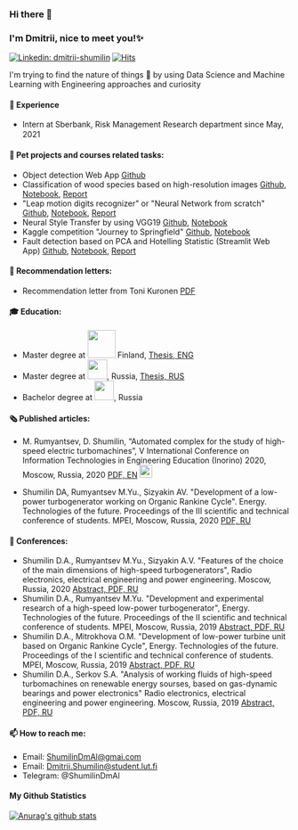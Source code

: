 ### Hi there 👋
### I'm Dmitrii, nice to meet you!✨
[![Linkedin: dmitrii-shumilin](https://img.shields.io/badge/-Dmitrii%20Shumilin-blue?style=flat-square&logo=Linkedin&logoColor=white&link=https://www.linkedin.com/in/dmitrii-shumilin/)](https://www.linkedin.com/in/dmitrii-shumilin/)
[![Hits](https://hits.seeyoufarm.com/api/count/incr/badge.svg?url=https%3A%2F%2Fgithub.com%2FShumilinDmA&count_bg=%23585858&title_bg=%2331E703&icon=&icon_color=%23E7E7E7&title=Page+views&edge_flat=false)](https://hits.seeyoufarm.com)

I'm trying to find the nature of things 🌱 by using Data Science and Machine Learning with Engineering approaches and curiosity

#### :office: Experience
* Intern at Sberbank, Risk Management Research department since May, 2021 <img src="https://user-images.githubusercontent.com/64522272/120102417-8e5f7900-c153-11eb-8a1b-f82f7b1bf04a.png" width="15">

#### :octopus: Pet projects and courses related tasks:
* Object detection Web App [Github](https://github.com/ShumilinDmA/Object_detection_pet)
* Classification of wood species based on high-resolution images [Github](https://github.com/ShumilinDmA/Classification_of_wood_species_based_on_images), [Notebook](https://nbviewer.jupyter.org/github/ShumilinDmA/Classification_of_wood_species_based_on_images/blob/main/notebooks/Forest_Species.ipynb), [Report](https://github.com/ShumilinDmA/Classification_of_wood_species_based_on_images/blob/main/reports/Report.pdf)
* "Leap motion digits recognizer" or "Neural Network from scratch" [Github](https://github.com/ShumilinDmA/LeapMotion_digits_recognizer), [Notebook](https://nbviewer.jupyter.org/github/ShumilinDmA/LeapMotion_digits_recognizer/blob/main/Pipeline.ipynb), [Report](https://github.com/ShumilinDmA/LeapMotion_digits_recognizer/blob/main/reports/Report.pdf)
* Neural Style Transfer by using VGG19 [Github](https://github.com/ShumilinDmA/Projects_and_competitions/tree/main/Neural_Style_Transfer_based_on_VGG19), [Notebook](https://nbviewer.jupyter.org/github/ShumilinDmA/Projects_and_competitions/blob/main/Neural_Style_Transfer_based_on_VGG19/Neural_Style_Transfer_based_on_VGG19.ipynb)
* Kaggle competition "Journey to Springfield" [Github](https://github.com/ShumilinDmA/Projects_and_competitions), [Notebook](https://nbviewer.jupyter.org/github/ShumilinDmA/Projects_and_competitions/blob/main/Resnet50_Simpsons.ipynb)
* Fault detection based on PCA and Hotelling Statistic (Streamlit Web App) [Github](https://github.com/ShumilinDmA/Articles_implementation/tree/main/Fault%20detection%20in%20industrial), [Notebook](https://nbviewer.jupyter.org/github/ShumilinDmA/Articles_implementation/blob/main/Fault%20detection%20in%20industrial/Fault_detection.ipynb), [Report](https://github.com/ShumilinDmA/Articles_implementation/blob/main/Fault%20detection%20in%20industrial/Report.pdf)

#### :briefcase: Recommendation letters:
* Recommendation letter from Toni Kuronen [PDF](https://github.com/ShumilinDmA/ShumilinDmA/blob/main/Recommendation_letter_from_Toni_Kuronen.pdf)

#### :mortar_board: Education:
* Master degree at <img src="https://user-images.githubusercontent.com/64522272/111808150-c725db00-88e4-11eb-99b5-ee3a0b7c7dff.png" width="50"> Finland, [Thesis, ENG](https://github.com/ShumilinDmA/ShumilinDmA/blob/main/MASTER_THESIS_eng.pdf)  
* Master degree at <img src="https://upload.wikimedia.org/wikipedia/ru/thumb/1/1f/Logo_MPEI.jpg/1200px-Logo_MPEI.jpg" width="35">, Russia, [Thesis, RUS](https://github.com/ShumilinDmA/ShumilinDmA/blob/main/MASTER_THESIS_rus.pdf)
* Bachelor degree at <img src="https://upload.wikimedia.org/wikipedia/ru/thumb/1/1f/Logo_MPEI.jpg/1200px-Logo_MPEI.jpg" width="35">, Russia

#### :newspaper_roll: Published articles:
* M. Rumyantsev, D. Shumilin, “Automated complex for the study of high-speed electric turbomachines”, V International Conference on Information Technologies in Engineering Education (Inorino) 2020, Moscow, Russia, 2020 [PDF, EN](https://github.com/ShumilinDmA/ShumilinDmA/blob/main/Automated%20complex%20for%20researching%20high-speed%20electric%20turbomachines.pdf) [<img src="https://user-images.githubusercontent.com/64522272/112772535-0e753f80-903a-11eb-968d-168e754dc8ab.png" width="23">](https://youtu.be/W5nDgJzcO7A)


* Shumilin DA, Rumyantsev M.Yu., Sizyakin AV. "Development of a low-power turbogenerator working on Organic Rankine Cycle". Energy. Technologies of the future. Proceedings of the III scientific and technical conference of students. MPEI, Moscow, Russia, 2020 [PDF, RU](https://github.com/ShumilinDmA/ShumilinDmA/blob/main/Development%20of%20a%20low-power%20turbogenerator%20working%20on%20Organic%20Rankine%20Cycle.pdf)

#### :microphone: Conferences: 
* Shumilin D.A., Rumyantsev M.Yu., Sizyakin A.V. "Features of the choice of the main dimensions of high-speed turbogenerators", Radio electronics, electrical engineering and power engineering. Moscow, Russia, 2020 [Abstract, PDF, RU](https://github.com/ShumilinDmA/ShumilinDmA/blob/main/Features%20of%20the%20choice%20of%20the%20main%20dimensions%20of%20high-speed%20turbogenerators.pdf)
* Shumilin D.A., Rumyantsev M.Yu. "Development and experimental research of a high-speed low-power turbogenerator", Energy. Technologies of the future.  Proceedings of the II scientific and technical conference of students. MPEI, Moscow, Russia, 2019 [Abstract, PDF, RU](https://github.com/ShumilinDmA/ShumilinDmA/blob/main/Development%20and%20experimental%20research%20of%20a%20high-speed%20low-power%20turbogenerator.pdf)
* Shumilin D.A., Mitrokhova O.M. "Development of low-power turbine unit based on Organic Rankine Cycle", Energy. Technologies of the future.  Proceedings of the I scientific and technical conference of students. MPEI, Moscow, Russia, 2019 [Abstract, PDF, RU](https://github.com/ShumilinDmA/ShumilinDmA/blob/main/Development%20of%20low-power%20turbine%20unit%20based%20on%20Organic%20Rankine%20Cycle.pdf)
* Shumilin D.A., Serkov S.A. "Analysis of working fluids of high-speed turbomachines on renewable energy sourses, based on gas-dynamic bearings and power electronics" Radio electronics, electrical engineering and power engineering. Moscow, Russia, 2019 [Abstract, PDF, RU](https://github.com/ShumilinDmA/ShumilinDmA/blob/main/Analysis%20of%20working%20fluids%20of%20high-speed%20turbomachines%20on%20renewable%20energy%20sourses%2C%20based%20on%20gas-dynamic%20bearings%20and%20power%20electronics.pdf)


#### 📫 How to reach me:
* Email: ShumilinDmAl@gmai.com
* Email: Dmitrii.Shumilin@student.lut.fi
* Telegram: @ShumilinDmAl



#### My Github Statistics
[![Anurag's github stats](https://github-readme-stats.vercel.app/api?username=ShumilinDmA&theme=black-black)](https://github.com/anuraghazra/github-readme-stats)
